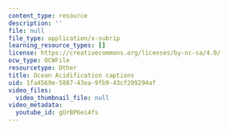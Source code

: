 ```yaml
---
content_type: resource
description: ''
file: null
file_type: application/x-subrip
learning_resource_types: []
license: https://creativecommons.org/licenses/by-nc-sa/4.0/
ocw_type: OCWFile
resourcetype: Other
title: Ocean Acidification captions
uid: 1fa4569e-5887-43ea-9fb9-43cf209294af
video_files:
  video_thumbnail_file: null
video_metadata:
  youtube_id: gUrBP6ei4fs
---
```

